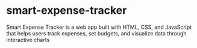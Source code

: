 # smart-expense-tracker
Smart Expense Tracker is a web app built with HTML, CSS, and JavaScript that helps users track expenses, set budgets, and visualize data through interactive charts
